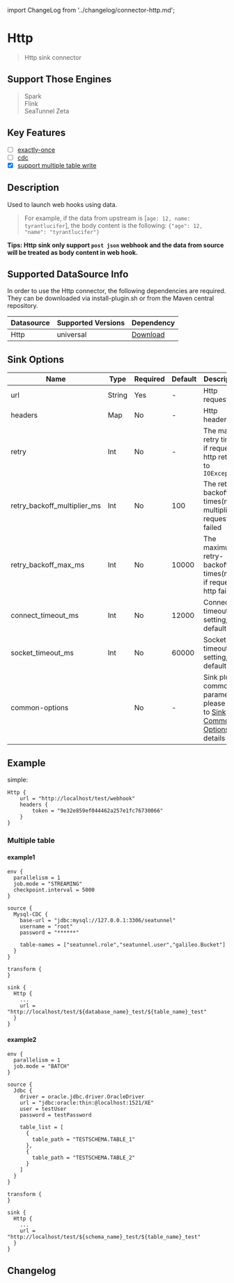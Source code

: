 import ChangeLog from '../changelog/connector-http.md';

# Http

> Http sink connector

## Support Those Engines

> Spark<br/>
> Flink<br/>
> SeaTunnel Zeta<br/>

## Key Features

- [ ] [exactly-once](../../concept/connector-v2-features.md)
- [ ] [cdc](../../concept/connector-v2-features.md)
- [x] [support multiple table write](../../concept/connector-v2-features.md)

## Description

Used to launch web hooks using data.

> For example, if the data from upstream is [`age: 12, name: tyrantlucifer`], the body content is the following: `{"age": 12, "name": "tyrantlucifer"}`

**Tips: Http sink only support `post json` webhook and the data from source will be treated as body content in web hook.**

## Supported DataSource Info

In order to use the Http connector, the following dependencies are required.
They can be downloaded via install-plugin.sh or from the Maven central repository.

| Datasource | Supported Versions | Dependency                                                                         |
|------------|--------------------|------------------------------------------------------------------------------------|
| Http       | universal          | [Download](https://mvnrepository.com/artifact/org.apache.seatunnel/connector-http) |

## Sink Options

|            Name             |  Type  | Required | Default |                                                 Description                                                 |
|-----------------------------|--------|----------|---------|-------------------------------------------------------------------------------------------------------------|
| url                         | String | Yes      | -       | Http request url                                                                                            |
| headers                     | Map    | No       | -       | Http headers                                                                                                |
| retry                       | Int    | No       | -       | The max retry times if request http return to `IOException`                                                 |
| retry_backoff_multiplier_ms | Int    | No       | 100     | The retry-backoff times(millis) multiplier if request http failed                                           |
| retry_backoff_max_ms        | Int    | No       | 10000   | The maximum retry-backoff times(millis) if request http failed                                              |
| connect_timeout_ms          | Int    | No       | 12000   | Connection timeout setting, default 12s.                                                                    |
| socket_timeout_ms           | Int    | No       | 60000   | Socket timeout setting, default 60s.                                                                        |
| common-options              |        | No       | -       | Sink plugin common parameters, please refer to [Sink Common Options](../sink-common-options.md) for details |

## Example

simple:

```hocon
Http {
    url = "http://localhost/test/webhook"
    headers {
        token = "9e32e859ef044462a257e1fc76730066"
    }
}
```

### Multiple table

#### example1

```hocon
env {
  parallelism = 1
  job.mode = "STREAMING"
  checkpoint.interval = 5000
}

source {
  Mysql-CDC {
    base-url = "jdbc:mysql://127.0.0.1:3306/seatunnel"
    username = "root"
    password = "******"
    
    table-names = ["seatunnel.role","seatunnel.user","galileo.Bucket"]
  }
}

transform {
}

sink {
  Http {
    ...
    url = "http://localhost/test/${database_name}_test/${table_name}_test"
  }
}
```

#### example2

```hocon
env {
  parallelism = 1
  job.mode = "BATCH"
}

source {
  Jdbc {
    driver = oracle.jdbc.driver.OracleDriver
    url = "jdbc:oracle:thin:@localhost:1521/XE"
    user = testUser
    password = testPassword

    table_list = [
      {
        table_path = "TESTSCHEMA.TABLE_1"
      },
      {
        table_path = "TESTSCHEMA.TABLE_2"
      }
    ]
  }
}

transform {
}

sink {
  Http {
    ...
    url = "http://localhost/test/${schema_name}_test/${table_name}_test"
  }
}
```

## Changelog

<ChangeLog />